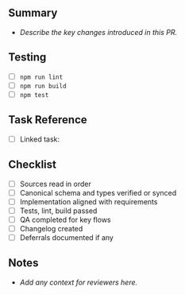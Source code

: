 ## Summary
- _Describe the key changes introduced in this PR._

## Testing
- [ ] `npm run lint`
- [ ] `npm run build`
- [ ] `npm test`

## Task Reference
- [ ] Linked task: <!-- e.g. [TASK-0014](../tasks/TASK-0014-github-templates.md) -->

## Checklist
- [ ] Sources read in order
- [ ] Canonical schema and types verified or synced
- [ ] Implementation aligned with requirements
- [ ] Tests, lint, build passed
- [ ] QA completed for key flows
- [ ] Changelog created
- [ ] Deferrals documented if any

## Notes
- _Add any context for reviewers here._
